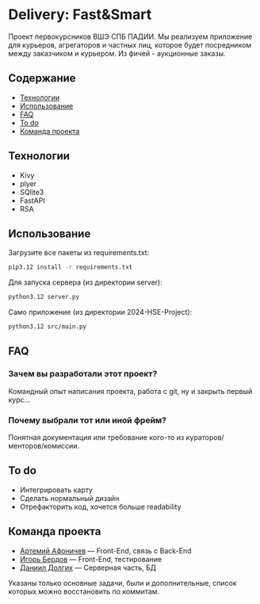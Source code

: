 # Delivery: Fast&Smart
Проект первокурсников ВШЭ СПБ ПАДИИ. Мы реализуем приложение для курьеров, агрегаторов и частных лиц, которое будет посредником между заказчиком и курьером. Из фичей - аукционные заказы.

## Содержание
- [Технологии](#технологии)
- [Использование](#использование)
- [FAQ](#faq)
- [To do](#to-do)
- [Команда проекта](#команда-проекта)

## Технологии
- Kivy
- plyer
- SQlite3
- FastAPI
- RSA

## Использование
Загрузите все пакеты из requirements.txt:
```sh
pip3.12 install -r requirements.txt
```
Для запуска сервера (из директории server):
```sh
python3.12 server.py
```
Само приложение (из директории 2024-HSE-Project):
```sh
python3.12 src/main.py
```

## FAQ 
### Зачем вы разработали этот проект?
Командный опыт написания проекта, работа с git, ну и закрыть первый курс...

### Почему выбрали тот или иной фрейм?
Понятная документация или требование кого-то из кураторов/менторов/комиссии.

## To do
- Интегрировать карту
- Cделать нормальный дизайн
- Отрефакторить код, хочется больше readability

## Команда проекта
- [Артемий Афоничев](https://t.me/id2705) — Front-End, связь с Back-End
- [Игорь Бердов](https://t.me/whuliss) — Front-End, тестирование
- [Даниил Долгих](https://t.me/d1e_for_it) — Серверная часть, БД

Указаны только основные задачи, были и дополнительные, список которых можно восстановить по коммитам.